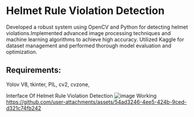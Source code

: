 # Helmet Rule Violation Detection

Developed a robust system using OpenCV and Python for detecting helmet violations.Implemented advanced image processing techniques and machine learning algorithms to achieve high accuracy. Utilized Kaggle for dataset management and performed thorough model evaluation and optimization.

## Requirements: ##

Yolov V8,
tkinter,
PIL,
cv2,
cvzone,

Interface Of Helmet Rule Violation Detection
![image](https://github.com/user-attachments/assets/abc33280-3a04-464a-a755-84ce43087e62)
Working
https://github.com/user-attachments/assets/54ad3246-4ee5-424b-9ced-d321c74fb242

